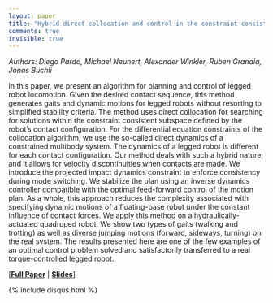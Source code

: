 ```yaml
---
layout: paper
title: "Hybrid direct collocation and control in the constraint-consistent subspace for dynamic legged robot locomotion"
comments: true
invisible: true
---
```


<p class="text-left"><i>Authors: Diego Pardo, Michael Neunert, Alexander Winkler, Ruben Grandia, Jonas Buchli</i></p>

In this paper, we present an algorithm for planning and control of legged robot locomotion. Given the desired contact sequence, this method generates gaits and dynamic motions for legged robots without resorting to simplified stability criteria. The method uses direct collocation for searching for solutions within the constraint consistent subspace defined by the robot&#8217;s contact configuration. For the differential equation constraints of the collocation algorithm, we use the so-called direct dynamics of a constrained multibody system. The dynamics of a legged robot is different for each contact configuration. Our method deals with such a hybrid nature, and it allows for velocity discontinuities when contacts are made. We introduce the projected impact dynamics constraint to enforce consistency during mode switching. We stabilize the plan using an inverse dynamics controller compatible with the optimal feed-forward control of the motion plan. As a whole, this approach reduces the complexity associated with specifying dynamic motions of a floating-base robot under the constant influence of contact forces. We apply this method on a hydraulically-actuated quadruped robot. We show two types of gaits (walking and trotting) as well as diverse jumping motions (forward, sideways, turning) on the real system. The results presented here are one of the few examples of an optimal control problem solved and satisfactorily transferred to a real torque-controlled legged robot.

[<b><a href="/static/papers/41.pdf">Full Paper</a></b> | <b><a href="/static/slides/41.mp4">Slides</a></b>]

{% include disqus.html %}